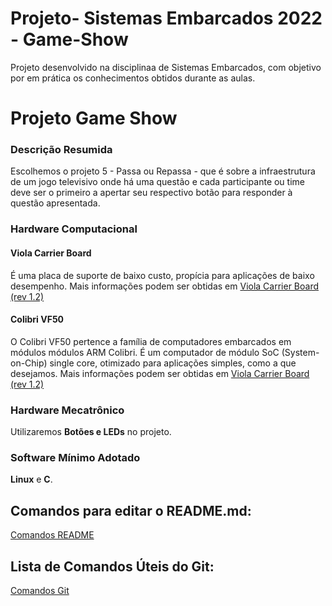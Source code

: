 # Projeto- Sistemas Embarcados 2022 - Game-Show
Projeto desenvolvido na disciplinaa de Sistemas Embarcados, com objetivo por em prática os conhecimentos obtidos durante as aulas.

# Projeto Game Show

### Descrição Resumida
Escolhemos o projeto 5 - Passa ou Repassa - que é sobre a infraestrutura de um jogo televisivo onde há uma questão e cada participante ou time deve ser o primeiro a apertar seu respectivo botão para responder à questão apresentada.

### Hardware Computacional

#### __Viola Carrier Board__
É uma placa de suporte de baixo custo, propícia para aplicações de baixo desempenho. Mais informações podem ser obtidas em [Viola Carrier Board (rev 1.2)](https://www.toradex.com/pt-br/products/carrier-board/viola-carrier-board)

#### __Colibri VF50__
O Colibri VF50 pertence a família de computadores embarcados em módulos módulos ARM Colibri. É um computador de módulo SoC (System-on-Chip) single core, otimizado para aplicações simples, como a que desejamos. Mais informações podem ser obtidas em [Viola Carrier Board (rev 1.2)](https://www.toradex.com/pt-br/products/carrier-board/viola-carrier-board)

### Hardware Mecatrônico
Utilizaremos **Botões e LEDs** no projeto.

### Software Mínimo Adotado
**Linux** e **C**.

## Comandos para editar o README.md:
[Comandos README](https://raullesteves.medium.com/github-como-fazer-um-readme-md-bonit%C3%A3o-c85c8f154f8)

## Lista de Comandos Úteis do Git:
[Comandos Git](https://comandosgit.github.io/)
